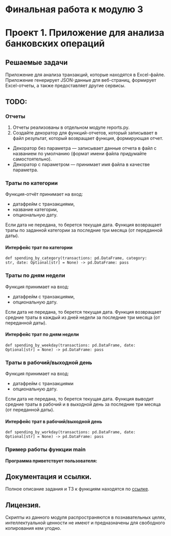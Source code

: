 # Финальная работа к модулю 3
# Проект 1. Приложение для анализа банковских операций
## Решаемые задачи
Приложение для анализа транзакций, которые находятся в Excel-файле. Приложение генерирует JSON-данные для веб-страниц, формирует Excel-отчеты, а также предоставляет другие сервисы.

## TODO:
### Отчеты
1. Отчеты реализованы в отдельном модуле reports.py.
2. Создайте декоратор для функций-отчетов, который записывает в файл результат, который возвращает функция, формирующая отчет. 
* Декоратор без параметра — записывает данные отчета в файл с названием по умолчанию (формат имени файла придумайте самостоятельно).
* Декоратор с параметром — принимает имя файла в качестве параметра.

### Траты по категории
Функция-отчёт принимает на вход:
* датафрейм с транзакциями,
* название категории,
* опциональную дату.

Если дата не передана, то берется текущая дата.
Функция возвращает траты по заданной категории за последние три месяца (от переданной даты).

#### Интерфейс трат по категории
<code>def spending_by_category(transactions: pd.DataFrame,
                         category: str,
                         date: Optional[str] = None) -> pd.DataFrame:
    pass</code>

### Траты по дням недели
Функция принимает на вход:
* датафрейм с транзакциями,
* опциональную дату.

Если дата не передана, то берется текущая дата. 
Функция возвращает средние траты в каждый из дней недели за последние три месяца (от переданной даты).

#### Интерфейс трат по дням недели
<code>def spending_by_weekday(transactions: pd.DataFrame, 
                        date: Optional[str] = None) -> pd.DataFrame:
    pass</code>

### Траты в рабочий/выходной день
Функция принимает на вход:
* датафрейм с транзакциями
* опциональную дату.

Если дата не передана, то берется текущая дата.
Функция выводит средние траты в рабочий и в выходной день за последние три месяца (от переданной даты).

#### Интерфейс трат в рабочий/выходной день
<code>def spending_by_workday(transactions: pd.DataFrame, 
                        date: Optional[str] = None) -> pd.DataFrame:
    pass</code>

### Пример работы функции main
**Программа приветствует пользователя:**

## Документация и ссылки.
Полное описание задания и ТЗ к функциям находятся по [ссылке](https://my.sky.pro/student-cabinet/stream-module/19727/course-final-work/materials).

## Лицензия.
Скрипты из данного модуля распространяются в познавательных целях, интеллектуальной ценности не имеют и предназначены для свободного копирования кем угодно.
